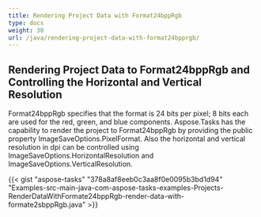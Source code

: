 ```yaml
---
title: Rendering Project Data with Format24bppRgb
type: docs
weight: 30
url: /java/rendering-project-data-with-format24bpprgb/
---
```





## **Rendering Project Data to Format24bppRgb and Controlling the Horizontal and Vertical Resolution**
Format24bppRgb specifies that the format is 24 bits per pixel; 8 bits each are used for the red, green, and blue components. Aspose.Tasks has the capability to render the project to Format24bppRgb by providing the public property ImageSaveOptions.PixelFormat. Also the horizontal and vertical resolution in dpi can be controlled using ImageSaveOptions.HorizontalResolution and ImageSaveOptions.VerticalResolution.



{{< gist "aspose-tasks" "378a8af8eeb0c3aa8f0e0095b3bd1d94" "Examples-src-main-java-com-aspose-tasks-examples-Projects-RenderDataWithFormate24bppRgb-render-data-with-formate2sbppRgb.java" >}}
